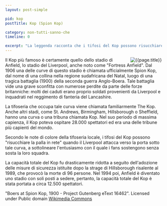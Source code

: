 ```yaml
---
layout: post-simple

pid: kop
postTitle: Kop (Spion Kop)

category: non-tutti-sanno-che
timeline: 0

excerpt: "La leggenda racconta che i tifosi del Kop possono risucchiare la palla in rete."
---
```

<img class="responsive-img border margin-1em w40" src="{{site.baseurl}}/assets/pics/{{page.pid}}/spion_kop.jpg" alt="{{page.title}}" align="right">
Il Kop più famoso è certamente quello dello stadio di Anfield, lo stadio del Liverpool, anche noto come "Fortress Anfield".
Dal 1906 una delle curve di questo stadio è chiamata ufficialmente Spion Kop, dal nome di una collina nella regione sudafricana del Natal, luogo di una tragica battaglia (1900) della seconda guerra Anglo-Boera. Tale battaglia vide una grave sconfitta con numerose perdite da parte delle forze britanniche: molti dei caduti erano proprio soldati provenienti da Liverpool e inquadrati nel reggimento di fanteria del Lancashire.

La tifoseria che occupa tale curva viene chiamata familiarmente The Kop. Anche altri stadi, come St. Andrews, Birmingham, Hillsborough o Sheffield, hanno una curva o una tribuna chiamata Kop.
Nel suo periodo di massima capienza, il Kop poteva ospitare 28.000 spettatori ed era una delle tribune più capienti del mondo.

Secondo le note di colore della tifoseria locale, i tifosi del Kop possono "risucchiare la palla in rete" quando il Liverpool attacca verso la porta sotto tale curva, a sottolineare l'entusiasmo con il quale i fans sostengono senza sosta la loro squadra.

La capacità totale del Kop fu drasticamente ridotta a seguito dell'adozione delle misure di sicurezza istituite dopo la strage di Hillsborough risalente al 1989, che provocò la morte di 96
persone. Nel 1994 poi, Anfield è diventato uno stadio con soli posti a sedere, pertanto, la capacità totale del Kop è stata portata a circa 12.500 spettatori.

<div class="post-disclaimer">
"Boers at Spion Kop, 1900 - Project Gutenberg eText 16462". Licensed under Public domain <a href="http://commons.wikimedia.org/wiki/File:Boers_at_Spion_Kop,_1900_-_Project_Gutenberg_eText_16462.jpg#mediaviewer/File:Boers_at_Spion_Kop,_1900_-_Project_Gutenberg_eText_16462.jpg" target="_blank">Wikimedia Commons</a>
</div>
